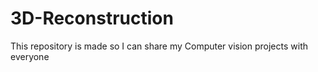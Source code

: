 # 3D-Reconstruction
This repository is made so I can share my Computer vision projects with everyone
